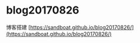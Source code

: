 # blog20170826
博客搭建 [https://sandboat.github.io/blog20170826/](https://sandboat.github.io/blog20170826/)

